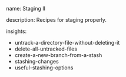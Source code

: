 name: Staging II 

description: Recipes for staging properly.

insights:
  - untrack-a-directory-file-without-deleting-it
  - delete-all-untracked-files
  - create-a-new-branch-from-a-stash
  - stashing-changes
  - useful-stashing-options
 
